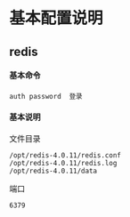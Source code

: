 
# 基本配置说明

## redis

#### 基本命令

    auth password  登录

#### 基本说明

文件目录

    /opt/redis-4.0.11/redis.conf
    /opt/redis-4.0.11/redis.log
    /opt/redis-4.0.11/data
    
端口

    6379
    

